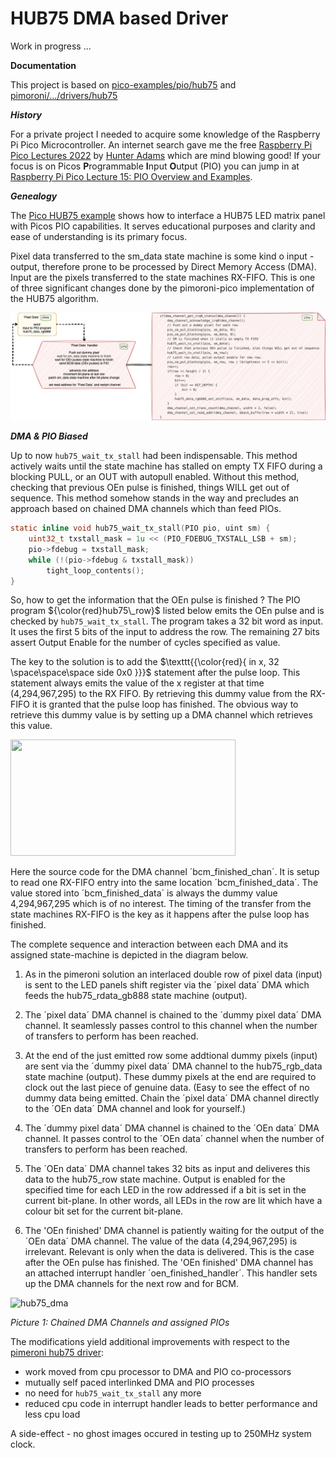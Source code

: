 # HUB75 DMA based Driver

Work in progress ...


**Documentation**


This project is based on [pico-examples/pio/hub75](https://github.com/raspberrypi/pico-examples/tree/master/pio/hub75) and [pimoroni/.../drivers/hub75](https://github.com/pimoroni/pimoroni-pico/tree/main/drivers/hub75)

***History***

For a private project I needed to acquire some knowledge of the Raspberry Pi Pico Microcontroller. An internet search gave me the free [Raspberry Pi Pico Lectures 2022](https://www.youtube.com/playlist?list=PLDqMkB5cbBA5oDg8VXM110GKc-CmvUqEZ) by [Hunter Adams](https://vanhunteradams.com/) which are mind blowing good! If your focus is on Picos <b>P</b>rogrammable <b>I</b>nput <b>O</b>utput (PIO) you can jump in at [Raspberry Pi Pico Lecture 15: PIO Overview and Examples](https://www.youtube.com/watch?v=wet9CYpKZOQ).

***Genealogy***

The [Pico HUB75 example](https://github.com/raspberrypi/pico-examples/tree/master/pio/hub75) shows how to interface a HUB75 LED matrix panel with Picos PIO capabilities. It serves educational purposes and clarity and ease of understanding is its primary focus.


Pixel data transferred to the sm_data state machine is some kind o input - output, therefore prone to be processed by Direct Memory Access (DMA). Input are the pixels transferred to the state machines RX-FIFO. This is one of three significant changes done by the pimoroni-pico implementation of the HUB75 algorithm.

![hub_pimoroni](assets/pimoroni.png)

***DMA & PIO Biased***

Up to now <code>hub75_wait_tx_stall</code> had been indispensable. This method actively waits until the state machine has stalled on empty TX FIFO during a blocking PULL, or an OUT with autopull enabled. Without this method, checking that previous OEn pulse is finished, things WILL get out of sequence. This method somehow stands in the way and precludes an approach based on chained DMA channels which than feed PIOs.

```c
static inline void hub75_wait_tx_stall(PIO pio, uint sm) {
    uint32_t txstall_mask = 1u << (PIO_FDEBUG_TXSTALL_LSB + sm);
    pio->fdebug = txstall_mask;
    while (!(pio->fdebug & txstall_mask))
        tight_loop_contents();
}
````

So, how to get the information that the OEn pulse is finished ?
The PIO program ${\color{red}hub75\_row}$ listed below emits the OEn pulse and is checked by <code>hub75_wait_tx_stall</code>. The program takes a 32 bit word as input. It uses the first 5 bits of the input to address the row. The remaining 27 bits assert Output Enable for the number of cycles specified as value.

The key to the solution is to add the $\texttt{{\color{red}{ in x, 32 \space\space\space   side 0x0 }}}$ statement after the pulse loop. This statement always emits the value of the x register at that time (4,294,967,295) to the RX FIFO. By retrieving this dummy value from the RX-FIFO it is granted that the pulse loop has finished. The obvious way to retrieve this dummy value is by setting up a DMA channel which retrieves this value.


<img src="assets/hub75_row.png" width="360" height="186">

Here the source code for the DMA channel ´bcm_finished_chan´. It is setup to read one RX-FIFO entry into the same location ´bcm_finished_data´. The value stored into ´bcm_finished_data´ is always the dummy value 4,294,967,295 which is of no interest. The timing of the transfer from the state machines RX-FIFO is the key as it happens after the pulse loop has finished.

The complete sequence and interaction between each DMA and its assigned state-machine is depicted in the diagram below. 

1. As in the pimeroni solution an interlaced double row of pixel data (input) is sent to the LED panels shift register via the ´pixel data´ DMA which feeds the hub75_rdata_gb888 state machine (output). 

2. The ´pixel data´ DMA channel is chained to the ´dummy pixel data´ DMA channel. It seamlessly passes control to this channel when the number of transfers to perform has been reached.

3. At the end of the just emitted row some addtional dummy pixels (input) are sent via the ´dummy pixel data´ DMA channel to the hub75_rgb_data state machine (output). These dummy pixels at the end are required to clock out the last piece of genuine data.
(Easy to see the effect of no dummy data being emitted. Chain the ´pixel data´ DMA channel directly to the ´OEn data´ DMA channel and look for yourself.)

4. The ´dummy pixel data´ DMA channel is chained to the ´OEn data´ DMA channel. It passes control to the ´OEn data´ channel when the number of transfers to perform has been reached.

5. The ´OEn data´ DMA channel takes 32 bits as input and deliveres this data to the hub75_row state machine. Output is enabled for the specified time for each LED in the row addressed if a bit is set in the current bit-plane. In other words, all LEDs in the row are lit which have a colour bit set for the current bit-plane.

6. The 'OEn finished' DMA channel is patiently waiting for the output of the ´OEn data´ DMA channel. The value of the data (4,294,967,295) is irrelevant. Relevant is only when the data is delivered. This is the case after the OEn pulse has finished. The 'OEn finished' DMA channel has an attached interrupt handler ´oen_finished_handler´. This handler sets up the DMA channels for the next row and for BCM.

![hub75_dma](assets/hub75_dma.png)

*Picture 1: Chained DMA Channels and assigned PIOs*

The modifications yield additional improvements with respect to the [pimeroni hub75 driver](https://github.com/pimoroni/pimoroni-pico/tree/main/drivers/hub75):

- work moved from cpu processor to DMA and PIO co-processors
- mutually self paced interlinked DMA and PIO processes
- no need for <code>hub75_wait_tx_stall</code> any more
- reduced cpu code in interrupt handler leads to better performance and less cpu load

A side-effect - no ghost images occured in testing up to 250MHz system clock.





